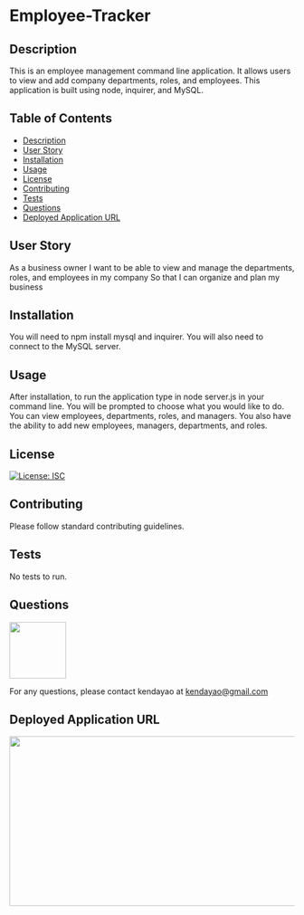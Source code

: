 # Employee-Tracker

## Description

This is an employee management command line application. It allows users to view and add company departments, roles, and employees. This application is built using node, inquirer, and MySQL.

## Table of Contents

* [Description](#description)
* [User Story](#user-story)
* [Installation](#installation)
* [Usage](#usage)
* [License](#license)
* [Contributing](#contributing)
* [Tests](#tests)
* [Questions](#questions)
* [Deployed Application URL](#deployed-application-URL)



## User Story


As a business owner
I want to be able to view and manage the departments, roles, and employees in my company
So that I can organize and plan my business


## Installation


You will need to npm install mysql and inquirer. You will also need to connect to the MySQL server.


## Usage


After installation, to run the application type in node server.js in your command line. You will be prompted to choose what you would like to do. You can view employees, departments, roles, and managers. You also have the ability to add new employees, managers, departments, and roles.



## License


[![License: ISC](https://img.shields.io/badge/License-ISC-blue.svg)](https://opensource.org/licenses/ISC)


## Contributing


Please follow standard contributing guidelines.


## Tests


No tests to run.


## Questions

<img src="https://avatars3.githubusercontent.com/u/62568395?v=4" width="100" height="100">

For any questions, please contact kendayao at kendayao@gmail.com

## Deployed Application URL


<img src="public/assets/images/notetakerapp.png" width="600" height="300">
